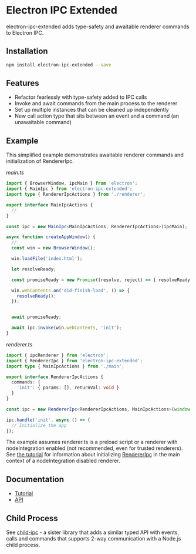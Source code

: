 # Electron IPC Extended 
  
electron-ipc-extended adds type-safety and awaitable renderer commands to Electron IPC.

## Installation

```bash
npm install electron-ipc-extended --save
```

## Features

- Refactor fearlessly with type-safety added to IPC calls
- Invoke and await commands from the main process to the renderer
- Set up multiple instances that can be cleaned up independently
- New call action type that sits between an event and a command (an unawaitable command)

## Example

This simplified example demonstrates awaitable renderer commands and initialization of RendererIpc.

*main.ts*
```ts
import { BrowserWindow, ipcMain } from 'electron';
import { MainIpc } from 'electron-ipc-extended';
import type { RendererIpcActions } from './renderer';

export interface MainIpcActions {
  //
}

const ipc = new MainIpc<MainIpcActions, RendererIpcActions>(ipcMain);

async function createAppWindow() {
  // 
  const win = new BrowserWindow();

  win.loadFile('index.html');

  let resolveReady;

  const promiseReady = new Promise((resolve, reject) => { resolveReady = resolve; });

  win.webContents.on('did-finish-load', () => {
    resolveReady();
  });


  await promiseReady;

  await ipc.invoke(win.webContents, 'init');
}

```

*renderer.ts*
```ts
import { ipcRenderer } from 'electron';
import { RendererIpc } from 'electron-ipc-extended';
import type { MainIpcActions } from './main';

export interface RendererIpcActions {
  commands: {
    'init': { params: [], returnVal: void }
  }
}

const ipc = new RendererIpc<RendererIpcActions, MainIpcActions>(window.ipcRenderer);

ipc.handle('init', async () => {
  // Initialize the app
});

```

The example assumes renderer.ts is a preload script or a renderer with nodeIntegration enabled (not recommended, even for trusted renderers). See [the tutorial](./docs/tutorial.md#passing-rendereripc-through-context-bridge) for information about initializing [RendererIpc](./docs/api/renderer_ipc.md) in the main context of a nodeIntegration disabled renderer.

## Documentation

- [Tutorial](./docs/tutorial.md)
- [API](./docs/api/README.md)

## Child Process

See [child-ipc](https://github.com/mckravchyk/child-ipc) - a sister library that adds a similar typed API with events, calls and commands that supports 2-way communication with a Node.js child process.
